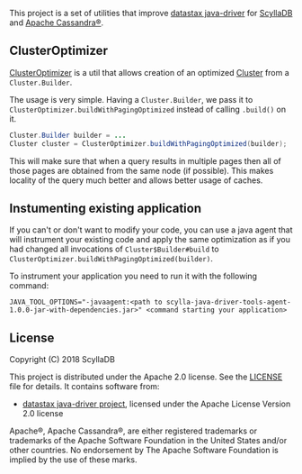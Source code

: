 This project is a set of utilities that improve [datastax java-driver](https://github.com/datastax/java-driver) for [ScyllaDB](https://github.com/scylladb/scylla) and [Apache Cassandra®](https://github.com/apache/cassandra).

## ClusterOptimizer

[ClusterOptimizer](https://github.com/haaawk/scylla-java-driver-tools/blob/master/src/main/java/com/scylladb/driver/tools/ClusterOptimizer.java) is a util that allows creation of an optimized [Cluster](https://github.com/datastax/java-driver/blob/3.x/driver-core/src/main/java/com/datastax/driver/core/Cluster.java) from a `Cluster.Builder`.

The usage is very simple. Having a `Cluster.Builder`, we pass it to `ClusterOptimizer.buildWithPagingOptimized` instead of calling `.build()` on it.

```java
Cluster.Builder builder = ...
Cluster cluster = ClusterOptimizer.buildWithPagingOptimized(builder);
```

This will make sure that when a query results in multiple pages then all of those pages are obtained from the same node (if possible).
This makes locality of the query much better and allows better usage of caches.

## Instumenting existing application

If you can't or don't want to modify your code, you can use a java agent that will instrument your existing code and apply the same optimization as if you had changed all invocations of `Cluster$Builder#build` to `ClusterOptimizer.buildWithPagingOptimized(builder)`.

To instrument your application you need to run it with the following command:

`JAVA_TOOL_OPTIONS="-javaagent:<path to scylla-java-driver-tools-agent-1.0.0-jar-with-dependencies.jar>" <command starting your application>`

## License

Copyright (C) 2018 ScyllaDB

This project is distributed under the Apache 2.0 license. See the [LICENSE](https://github.com/haaawk/scylla-java-driver-tools/blob/master/LICENSE) file for details.
It contains software from:

* [datastax java-driver project](https://github.com/datastax/java-driver), licensed under the Apache License Version 2.0 license

Apache®, Apache Cassandra®,  are either registered trademarks or trademarks of 
the Apache Software Foundation in the United States and/or other countries. 
No endorsement by The Apache Software Foundation is implied by the use of these marks.
